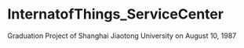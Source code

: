 InternatofThings_ServiceCenter
==============================

Graduation Project of Shanghai Jiaotong University on August 10, 1987